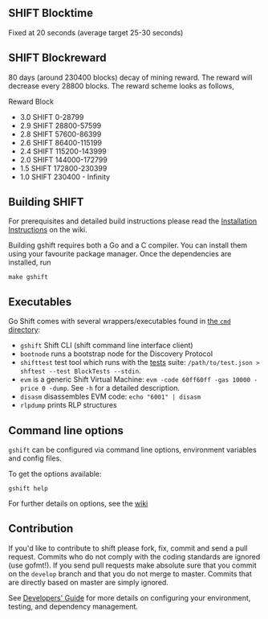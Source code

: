 ## SHIFT Blocktime

Fixed at 20 seconds (average target 25-30 seconds)

## SHIFT Blockreward

80 days (around 230400 blocks) decay of mining reward. The reward will decrease every 28800 blocks. The reward scheme looks as follows,

Reward    Block

* 3.0 SHIFT 0-28799
* 2.9 SHIFT 28800-57599
* 2.8 SHIFT 57600-86399
* 2.6 SHIFT 86400-115199
* 2.4 SHIFT 115200-143999
* 2.0 SHIFT 144000-172799
* 1.5 SHIFT 172800-230399
* 1.0 SHIFT 230400 - Infinity

## Building SHIFT

For prerequisites and detailed build instructions please read the
[Installation Instructions](https://github.com/shiftcurrency/shift/wiki/Building-Shift)
on the wiki.

Building gshift requires both a Go and a C compiler.
You can install them using your favourite package manager.
Once the dependencies are installed, run

    make gshift

## Executables

Go Shift comes with several wrappers/executables found in
[the `cmd` directory](https://github.com/shiftcurrency/shift/tree/develop/cmd):

* `gshift` Shift CLI (shift command line interface client)
* `bootnode` runs a bootstrap node for the Discovery Protocol
* `shifttest` test tool which runs with the [tests](https://github.com/shiftcurrency/tests) suite:
  `/path/to/test.json > shftest --test BlockTests --stdin`.
* `evm` is a generic Shift Virtual Machine: `evm -code 60ff60ff -gas
  10000 -price 0 -dump`. See `-h` for a detailed description.
* `disasm` disassembles EVM code: `echo "6001" | disasm`
* `rlpdump` prints RLP structures

## Command line options

`gshift` can be configured via command line options, environment variables and config files.

To get the options available:

    gshift help

For further details on options, see the [wiki](https://github.com/shiftcurrency/shift/wiki/Command-Line-Options)

## Contribution

If you'd like to contribute to shift please fork, fix, commit and
send a pull request. Commits who do not comply with the coding standards
are ignored (use gofmt!). If you send pull requests make absolute sure that you
commit on the `develop` branch and that you do not merge to master.
Commits that are directly based on master are simply ignored.

See [Developers' Guide](https://github.com/shiftcurrency/shift/wiki/Developers'-Guide)
for more details on configuring your environment, testing, and
dependency management.

